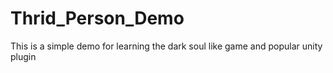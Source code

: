 # Thrid_Person_Demo
 This is a simple demo for learning the dark soul like game and popular unity plugin

